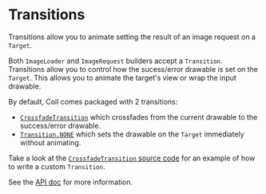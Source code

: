 # Transitions

Transitions allow you to animate setting the result of an image request on a `Target`.

Both `ImageLoader` and `ImageRequest` builders accept a `Transition`. Transitions allow you to control how the sucess/error drawable is set on the `Target`. This allows you to animate the target's view or wrap the input drawable.

By default, Coil comes packaged with 2 transitions:

- [`CrossfadeTransition`](../api/coil-base/coil-base/coil.transition/-crossfade-transition/) which crossfades from the current drawable to the success/error drawable.
- [`Transition.NONE`](../api/coil-base/coil-base/coil.transition/-transition/-companion/-n-o-n-e.html) which sets the drawable on the `Target` immediately without animating.

Take a look at the [`CrossfadeTransition` source code](https://github.com/coil-kt/coil/blob/master/coil-base/src/main/java/coil/transition/CrossfadeTransition.kt) for an example of how to write a custom `Transition`.

See the [API doc](../api/coil-base/coil-base/coil.transition/-transition/) for more information.
